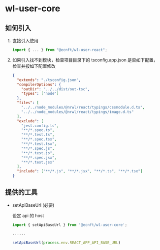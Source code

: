 <!--
 * @Author: shixuewen friendlysxw@163.com
 * @Date: 2022-10-24 10:14:16
 * @LastEditors: shixuewen friendlysxw@163.com
 * @LastEditTime: 2022-10-24 10:25:18
 * @Description: file description
-->

# wl-user-core

## 如何引入

1. 直接引入使用
   ```typescript
   import { ... } from "@ecnft/wl-user-react";
   ```
2. 如果引入找不到模块，检查项目目录下的 tsconfig.app.json 是否如下配置，检查并按如下配置修改
   ```json
   {
     "extends": "./tsconfig.json",
     "compilerOptions": {
       "outDir": "../../dist/out-tsc",
       "types": ["node"]
     },
     "files": [
       "../../node_modules/@nrwl/react/typings/cssmodule.d.ts",
       "../../node_modules/@nrwl/react/typings/image.d.ts"
     ],
     "exclude": [
       "jest.config.ts",
       "**/*.spec.ts",
       "**/*.test.ts",
       "**/*.spec.tsx",
       "**/*.test.tsx",
       "**/*.spec.js",
       "**/*.test.js",
       "**/*.spec.jsx",
       "**/*.test.jsx"
     ],
     "include": ["**/*.js", "**/*.jsx", "**/*.ts", "**/*.tsx"]
   }
   ```

## 提供的工具

- setApiBaseUrl (必要)

  设定 api 的 host

  ```typescript
  import { setApiBaseUrl } from '@ecnft/wl-user-core';

  ......

  setApiBaseUrl(process.env.REACT_APP_API_BASE_URL)

  ```
